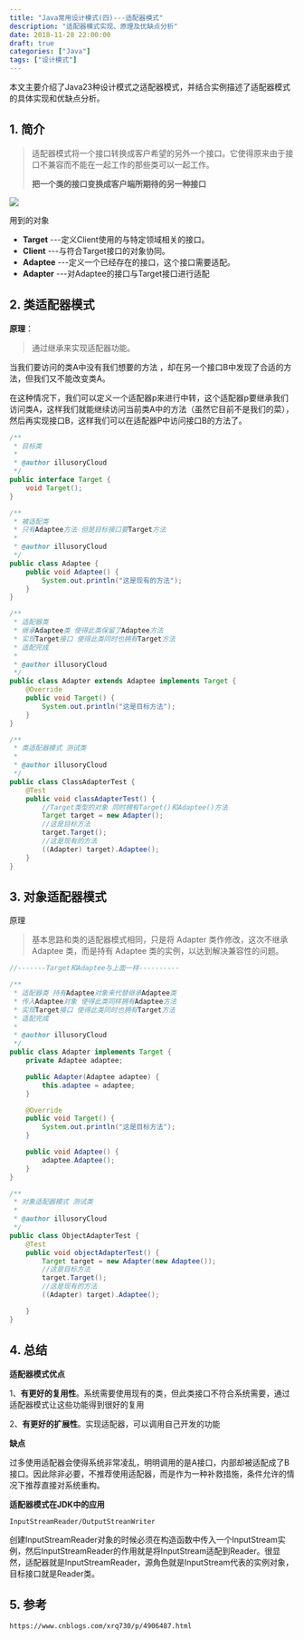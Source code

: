 ```yaml
---
title: "Java常用设计模式(四)---适配器模式"
description: "适配器模式实现、原理及优缺点分析"
date: 2018-11-28 22:00:00
draft: true
categories: ["Java"]
tags: ["设计模式"]
---
```


本文主要介绍了Java23种设计模式之适配器模式，并结合实例描述了适配器模式的具体实现和优缺点分析。

<!--more-->



## 1. 简介

> 适配器模式将一个接口转换成客户希望的另外一个接口。它使得原来由于接口不兼容而不能在一起工作的那些类可以一起工作。
>
> **把一个类的接口变换成客户端所期待的另一种接口**

![](https://github.com/barrypt/blog/raw/master/images/java/design-patterns/adapter.jpeg)

用到的对象

* **Target**
   ---定义Client使用的与特定领域相关的接口。
* **Client**
   ---与符合Target接口的对象协同。
* **Adaptee**
   ---定义一个已经存在的接口，这个接口需要适配。
* **Adapter**
   ---对Adaptee的接口与Target接口进行适配

## 2. 类适配器模式

**原理**：

> 通过继承来实现适配器功能。

当我们要访问的类A中没有我们想要的方法 ，却在另一个接口B中发现了合适的方法，但我们又不能改变类A。

在这种情况下，我们可以定义一个适配器p来进行中转，这个适配器p要继承我们访问类A，这样我们就能继续访问当前类A中的方法（虽然它目前不是我们的菜），然后再实现接口B，这样我们可以在适配器P中访问接口B的方法了。

```java
/**
 * 目标类
 *
 * @author illusoryCloud
 */
public interface Target {
    void Target();
}

/**
 * 被适配类
 * 只有Adaptee方法 但是目标接口要Target方法
 *
 * @author illusoryCloud
 */
public class Adaptee {
    public void Adaptee() {
        System.out.println("这是现有的方法");
    }
}

/**
 * 适配器类
 * 继承Adaptee类 使得此类保留了Adaptee方法
 * 实现Target接口 使得此类同时也拥有Target方法
 * 适配完成
 *
 * @author illusoryCloud
 */
public class Adapter extends Adaptee implements Target {
    @Override
    public void Target() {
        System.out.println("这是目标方法");
    }
}

/**
 * 类适配器模式 测试类
 *
 * @author illusoryCloud
 */
public class ClassAdapterTest {
    @Test
    public void classAdapterTest() {
        //Target类型的对象 同时拥有Target()和Adaptee()方法
        Target target = new Adapter();
        //这是目标方法
        target.Target();
        //这是现有的方法
        ((Adapter) target).Adaptee();
    }
}

```

## 3. 对象适配器模式

原理

> 基本思路和类的适配器模式相同，只是将 Adapter 类作修改，这次不继承 Adaptee 类，而是持有 Adaptee 类的实例，以达到解决兼容性的问题。

```java
//-------Target和Adaptee与上面一样----------

/**
 * 适配器类 持有Adaptee对象来代替继承Adaptee类
 * 传入Adaptee对象 使得此类同样拥有Adaptee方法
 * 实现Target接口 使得此类同时也拥有Target方法
 * 适配完成
 *
 * @author illusoryCloud
 */
public class Adapter implements Target {
    private Adaptee adaptee;

    public Adapter(Adaptee adaptee) {
        this.adaptee = adaptee;
    }

    @Override
    public void Target() {
        System.out.println("这是目标方法");
    }

    public void Adaptee() {
        adaptee.Adaptee();
    }
}

/**
 * 对象适配器模式 测试类
 *
 * @author illusoryCloud
 */
public class ObjectAdapterTest {
    @Test
    public void objectAdapterTest() {
        Target target = new Adapter(new Adaptee());
        //这是目标方法
        target.Target();
        //这是现有的方法
        ((Adapter) target).Adaptee();

    }
}
```

## 4. 总结

**适配器模式优点**

1、**有更好的复用性**。系统需要使用现有的类，但此类接口不符合系统需要，通过适配器模式让这些功能得到很好的复用

2、**有更好的扩展性**。实现适配器，可以调用自己开发的功能

**缺点**

过多使用适配器会使得系统非常凌乱，明明调用的是A接口，内部却被适配成了B接口。因此除非必要，不推荐使用适配器，而是作为一种补救措施，条件允许的情况下推荐直接对系统重构。

**适配器模式在JDK中的应用**

`InputStreamReader/OutputStreanWriter`

创建InputStreamReader对象的时候必须在构造函数中传入一个InputStream实例，然后InputStreamReader的作用就是将InputStream适配到Reader。很显然，适配器就是InputStreamReader，源角色就是InputStream代表的实例对象，目标接口就是Reader类。

## 5. 参考

`https://www.cnblogs.com/xrq730/p/4906487.html`